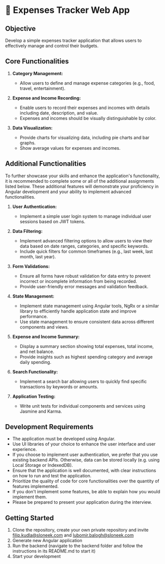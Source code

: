 # 💸 Expenses Tracker Web App

## Objective
Develop a simple expenses tracker application that allows users to effectively manage and control their budgets.

## Core Functionalities
1. **Category Management:**
    - Allow users to define and manage expense categories (e.g., food, travel, entertainment).

2. **Expense and Income Recording:**
    - Enable users to record their expenses and incomes with details including date, description, and value.
    - Expenses and incomes should be visually distinguishable by color.

3. **Data Visualization:**
    - Provide charts for visualizing data, including pie charts and bar graphs.
    - Show average values for expenses and incomes.

## Additional Functionalities
To further showcase your skills and enhance the application's functionality, it is recommended to complete some or all of the additional assignments listed below. These additional features will demonstrate your proficiency in Angular development and your ability to implement advanced functionalities.

1. **User Authentication:**
    - Implement a simple user login system to manage individual user sessions based on JWT tokens.

2. **Data Filtering:**
    - Implement advanced filtering options to allow users to view their data based on date ranges, categories, and specific keywords.
    - Include quick filters for common timeframes (e.g., last week, last month, last year).

3. **Form Validations:**
    - Ensure all forms have robust validation for data entry to prevent incorrect or incomplete information from being recorded.
    - Provide user-friendly error messages and validation feedback.

4. **State Management:**
    - Implement state management using Angular tools, NgRx or a similar library to efficiently handle application state and improve performance.
    - Use state management to ensure consistent data across different components and views.

5. **Expense and Income Summary:**
    - Display a summary section showing total expenses, total income, and net balance.
    - Provide insights such as highest spending category and average daily spending.

6. **Search Functionality:**
    - Implement a search bar allowing users to quickly find specific transactions by keywords or amounts.

7. **Application Testing:**
    - Write unit tests for individual components and services using Jasmine and Karma.
    

## Development Requirements
- The application must be developed using Angular.
- Use UI libraries of your choice to enhance the user interface and user experience.
- If you choose to implement user authentication, we prefer that you use existing backend APIs. Otherwise, data can be stored locally (e.g. using Local Storage or IndexedDB).
- Ensure that the application is well documented, with clear instructions on how to run and test the application.
- Prioritize the quality of code for core functionalities over the quantity of features implemented.
- If you don't implement some features, be able to explain how you would implement them.
- Please be prepared to present your application during the interview.

## Getting Started
1. Clone the repository, create your own private repository and invite filip.kudla@sloneek.com and lubomir.balogh@sloneek.com
2. Generate new Angular application
3. Run the backend (navigate to the backend folder and follow the instructions in its README.md to start it)
4. Start your development
